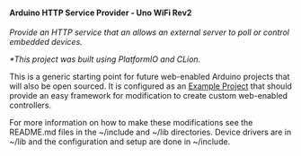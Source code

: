 #### Arduino HTTP Service Provider - Uno WiFi Rev2

  _Provide an HTTP service that an allows an external server to poll or control embedded devices._

_*This project was built using PlatformIO and CLion._

This is a generic starting point for future web-enabled Arduino projects that will also be open sourced.  It is configured as an [Example Project](https://rickwelch.github.io/JSON_Example_Project/) that should provide an easy framework for modification to create custom web-enabled controllers.

For more information on how to make these modifications see the README.md files in the ~/include and ~/lib directories. Device drivers are in ~/lib and the configuration and setup are done in ~/include.
 


